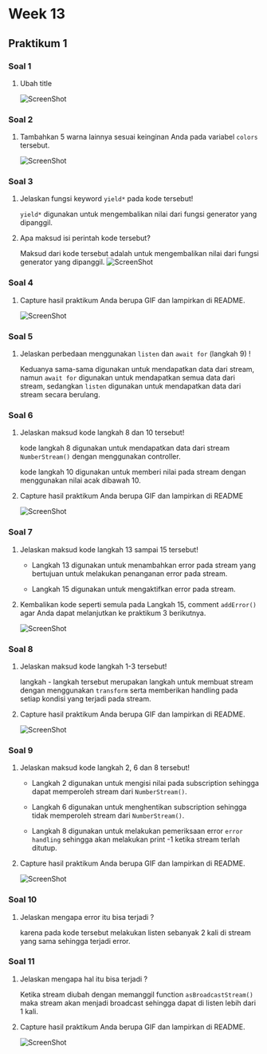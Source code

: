 # Week 13

## Praktikum 1

### Soal 1

1. Ubah title

    ![ScreenShot](./docs/s1.png)

### Soal 2

1. Tambahkan 5 warna lainnya sesuai keinginan Anda pada variabel `colors` tersebut.

    ![ScreenShot](./docs/s2.png)

### Soal 3

1. Jelaskan fungsi keyword `yield*` pada kode tersebut!

    `yield*` digunakan untuk mengembalikan nilai dari fungsi generator yang dipanggil.

2. Apa maksud isi perintah kode tersebut?

    Maksud dari kode tersebut adalah untuk mengembalikan nilai dari fungsi generator yang dipanggil.
    ![ScreenShot](./docs/s3.png)

### Soal 4

1. Capture hasil praktikum Anda berupa GIF dan lampirkan di README.

    ![ScreenShot](./docs/s4.gif)

### Soal 5

1. Jelaskan perbedaan menggunakan `listen` dan `await for` (langkah 9) !

    Keduanya sama-sama digunakan untuk mendapatkan data dari stream, namun `await for` digunakan untuk mendapatkan semua data dari stream, sedangkan `listen` digunakan untuk mendapatkan data dari stream secara berulang.

### Soal 6

1. Jelaskan maksud kode langkah 8 dan 10 tersebut!

    kode langkah 8 digunakan untuk mendapatkan data dari stream `NumberStream()` dengan menggunakan controller.

    kode langkah 10 digunakan untuk memberi nilai pada stream dengan menggunakan nilai acak dibawah 10.

2. Capture hasil praktikum Anda berupa GIF dan lampirkan di README

    ![ScreenShot](./docs/s5.gif)

### Soal 7

1. Jelaskan maksud kode langkah 13 sampai 15 tersebut!

    - Langkah 13 digunakan untuk menambahkan error pada stream yang bertujuan untuk melakukan penanganan error pada stream.

    - Langkah 15 digunakan untuk mengaktifkan error pada stream.

2. Kembalikan kode seperti semula pada Langkah 15, comment `addError()` agar Anda dapat melanjutkan ke praktikum 3 berikutnya.

    ![ScreenShot](./docs/s7.gif)

### Soal 8

1. Jelaskan maksud kode langkah 1-3 tersebut!

    langkah - langkah tersebut merupakan langkah untuk membuat stream dengan menggunakan `transform` serta memberikan handling pada setiap kondisi yang terjadi pada stream.

2. Capture hasil praktikum Anda berupa GIF dan lampirkan di README.
  
      ![ScreenShot](./docs/s8.gif)

### Soal 9

1. Jelaskan maksud kode langkah 2, 6 dan 8 tersebut!

    - Langkah 2 digunakan untuk mengisi nilai pada subscription sehingga dapat memperoleh stream dari `NumberStream()`.

    - Langkah 6 digunakan untuk menghentikan subscription sehingga tidak memperoleh stream dari `NumberStream()`.

    - Langkah 8 digunakan untuk melakukan pemeriksaan error `error handling` sehingga akan melakukan print -1 ketika stream terlah ditutup.

2. Capture hasil praktikum Anda berupa GIF dan lampirkan di README.

    ![ScreenShot](./docs/s9.gif)

### Soal 10

1. Jelaskan mengapa error itu bisa terjadi ?

    karena pada kode tersebut melakukan listen sebanyak 2 kali di stream yang sama sehingga terjadi error.

### Soal 11

1. Jelaskan mengapa hal itu bisa terjadi ?

    Ketika stream diubah dengan memanggil function `asBroadcastStream()` maka stream akan menjadi broadcast sehingga dapat di listen lebih dari 1 kali.

2. Capture hasil praktikum Anda berupa GIF dan lampirkan di README.

    ![ScreenShot](./docs/s11.gif)
